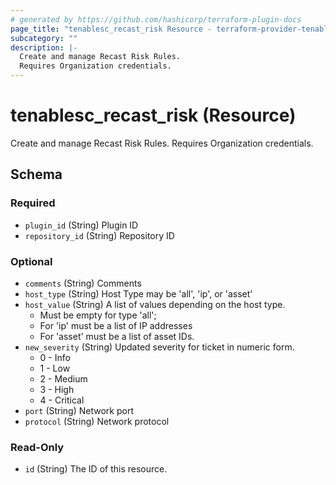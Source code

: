 ```yaml
---
# generated by https://github.com/hashicorp/terraform-plugin-docs
page_title: "tenablesc_recast_risk Resource - terraform-provider-tenablesc"
subcategory: ""
description: |-
  Create and manage Recast Risk Rules.
  Requires Organization credentials.
---
```


# tenablesc_recast_risk (Resource)

Create and manage Recast Risk Rules.
Requires Organization credentials.



<!-- schema generated by tfplugindocs -->
## Schema

### Required

- `plugin_id` (String) Plugin ID
- `repository_id` (String) Repository ID

### Optional

- `comments` (String) Comments
- `host_type` (String) Host Type may be 'all', 'ip', or 'asset'
- `host_value` (String) A list of values depending on the host type.
  * Must be empty for type 'all'; 
  * For 'ip' must be a list of IP addresses
  * For 'asset' must be a list of asset IDs.
- `new_severity` (String) Updated severity for ticket in numeric form. 
  * 0 - Info
  * 1 - Low
  * 2 - Medium
  * 3 - High
  * 4 - Critical
- `port` (String) Network port
- `protocol` (String) Network protocol

### Read-Only

- `id` (String) The ID of this resource.


